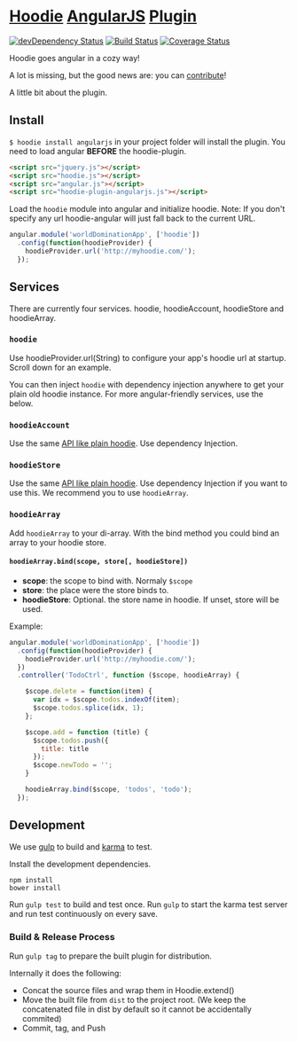 # [Hoodie](http://hood.ie) [AngularJS](http://angularjs.org/) [Plugin](http://hood.ie/#plugins)
[![devDependency Status](https://david-dm.org/elmarburke/hoodie-plugin-angularjs/dev-status.svg)](https://david-dm.org/elmarburke/hoodie-plugin-angularjs#info=devDependencies)
[![Build Status](https://travis-ci.org/elmarburke/hoodie-plugin-angularjs.svg?branch=master)](https://travis-ci.org/elmarburke/hoodie-plugin-angularjs)
[![Coverage Status](https://coveralls.io/repos/elmarburke/hoodie-plugin-angularjs/badge.png)](https://coveralls.io/r/elmarburke/hoodie-plugin-angularjs)

Hoodie goes angular in a cozy way!

A lot is missing, but the good news are: you can [contribute](https://github.com/elmarburke/hoodie-plugin-angularjs/fork)!

A little bit about the plugin.

## Install

`$ hoodie install angularjs` in your project folder will install the plugin. You need to load angular **BEFORE** the hoodie-plugin.

```html
<script src="jquery.js"></script>
<script src="hoodie.js"></script>
<script src="angular.js"></script>
<script src="hoodie-plugin-angularjs.js"></script>
```

Load the `hoodie` module into angular and initialize hoodie.
Note: If you don't specify any url hoodie-angular will just fall back to the current URL.

```js
angular.module('worldDominationApp', ['hoodie'])
  .config(function(hoodieProvider) {
    hoodieProvider.url('http://myhoodie.com/');
  });
```

## Services

There are currently four services. hoodie, hoodieAccount, hoodieStore and hoodieArray.

### `hoodie`

Use hoodieProvider.url(String) to configure your app's hoodie url at startup.  Scroll down for an example.

You can then inject `hoodie` with dependency injection anywhere to get your plain old hoodie instance.  For more angular-friendly services, use the below.

### `hoodieAccount`

Use the same [API like plain hoodie](http://hood.ie/#docs). Use dependency Injection.

### `hoodieStore`

Use the same [API like plain hoodie](http://hood.ie/#docs). Use dependency Injection if you want to use this. We recommend you to use `hoodieArray`.

### `hoodieArray`

Add `hoodieArray` to your di-array. With the bind method you could bind an array to your hoodie store.

#### `hoodieArray.bind(scope, store[, hoodieStore])`

* **scope**: the scope to bind with. Normaly `$scope`
* **store**: the place were the store binds to.
* **hoodieStore**: Optional. the store name in hoodie. If unset, store will be used.

Example:

```js
angular.module('worldDominationApp', ['hoodie'])
  .config(function(hoodieProvider) {
    hoodieProvider.url('http://myhoodie.com/');
  })
  .controller('TodoCtrl', function ($scope, hoodieArray) {

    $scope.delete = function(item) {
      var idx = $scope.todos.indexOf(item);
      $scope.todos.splice(idx, 1);
    };

    $scope.add = function (title) {
      $scope.todos.push({
        title: title
      });
      $scope.newTodo = '';
    }

    hoodieArray.bind($scope, 'todos', 'todo');
  });
```

## Development

We use [gulp](http://gulpjs.com) to build and [karma](http://karma-runner.github.io) to test.

Install the development dependencies.
```shell
npm install
bower install
```

Run `gulp test` to build and test once.
Run `gulp` to start the karma test server and run test continuously on every save.

### Build & Release Process

Run `gulp tag` to prepare the built plugin for distribution.

Internally it does the following:
- Concat the source files and wrap them in Hoodie.extend()
- Move the built file from `dist` to the project root. (We keep the concatenated file in dist by default so it cannot be accidentally commited)
- Commit, tag, and Push
